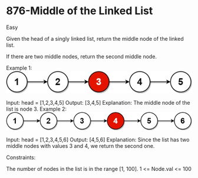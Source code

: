 <h1>876-Middle of the Linked List</h1>
Easy

Given the head of a singly linked list, return the middle node of the linked list.

If there are two middle nodes, return the second middle node.

 

Example 1:
![alt text](image.png)

Input: head = [1,2,3,4,5]
Output: [3,4,5]
Explanation: The middle node of the list is node 3.
Example 2:
![alt text](image-1.png)

Input: head = [1,2,3,4,5,6]
Output: [4,5,6]
Explanation: Since the list has two middle nodes with values 3 and 4, we return the second one.
 

Constraints:

The number of nodes in the list is in the range [1, 100].
1 <= Node.val <= 100
